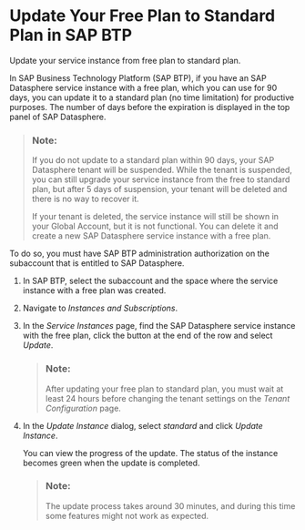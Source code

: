 <!-- loiof173be27e9cb4c758c0f1fa133d9edda -->

# Update Your Free Plan to Standard Plan in SAP BTP

Update your service instance from free plan to standard plan.

In SAP Business Technology Platform \(SAP BTP\), if you have an SAP Datasphere service instance with a free plan, which you can use for 90 days, you can update it to a standard plan \(no time limitation\) for productive purposes. The number of days before the expiration is displayed in the top panel of SAP Datasphere.

> ### Note:  
> If you do not update to a standard plan within 90 days, your SAP Datasphere tenant will be suspended. While the tenant is suspended, you can still upgrade your service instance from the free to standard plan, but after 5 days of suspension, your tenant will be deleted and there is no way to recover it.
> 
> If your tenant is deleted, the service instance will still be shown in your Global Account, but it is not functional. You can delete it and create a new SAP Datasphere service instance with a free plan.

To do so, you must have SAP BTP administration authorization on the subaccount that is entitled to SAP Datasphere.

1.  In SAP BTP, select the subaccount and the space where the service instance with a free plan was created.

2.  Navigate to *Instances and Subscriptions*.

3.  In the *Service Instances* page, find the SAP Datasphere service instance with the free plan, click the button at the end of the row and select *Update*.

    > ### Note:  
    > After updating your free plan to standard plan, you must wait at least 24 hours before changing the tenant settings on the *Tenant Configuration* page.

4.  In the *Update Instance* dialog, select *standard* and click *Update Instance*.

    You can view the progress of the update. The status of the instance becomes green when the update is completed.

    > ### Note:  
    > The update process takes around 30 minutes, and during this time some features might not work as expected.



